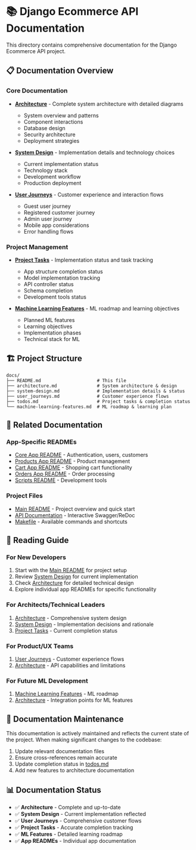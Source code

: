 # 📚 Django Ecommerce API Documentation

This directory contains comprehensive documentation for the Django Ecommerce API project.

## 📋 Documentation Overview

### Core Documentation

- **[Architecture](architecture.md)** - Complete system architecture with detailed diagrams

  - System overview and patterns
  - Component interactions
  - Database design
  - Security architecture
  - Deployment strategies

- **[System Design](system-design.md)** - Implementation details and technology choices

  - Current implementation status
  - Technology stack
  - Development workflow
  - Production deployment

- **[User Journeys](user_journeys.md)** - Customer experience and interaction flows
  - Guest user journey
  - Registered customer journey
  - Admin user journey
  - Mobile app considerations
  - Error handling flows

### Project Management

- **[Project Tasks](todos.md)** - Implementation status and task tracking

  - App structure completion status
  - Model implementation tracking
  - API controller status
  - Schema completion
  - Development tools status

- **[Machine Learning Features](machine-learning-features.md)** - ML roadmap and learning objectives
  - Planned ML features
  - Learning objectives
  - Implementation phases
  - Technical stack for ML

## 🏗️ Project Structure

```
docs/
├── README.md                     # This file
├── architecture.md               # System architecture & design
├── system-design.md              # Implementation details & status
├── user_journeys.md              # Customer experience flows
├── todos.md                      # Project tasks & completion status
└── machine-learning-features.md  # ML roadmap & learning plan
```

## 🔗 Related Documentation

### App-Specific READMEs

- [Core App README](../core/README.md) - Authentication, users, customers
- [Products App README](../products/README.md) - Product management
- [Cart App README](../cart/README.md) - Shopping cart functionality
- [Orders App README](../orders/README.md) - Order processing
- [Scripts README](../scripts/README.md) - Development tools

### Project Files

- [Main README](../README.md) - Project overview and quick start
- [API Documentation](http://localhost:8000/api/docs) - Interactive Swagger/ReDoc
- [Makefile](../Makefile) - Available commands and shortcuts

## 📖 Reading Guide

### For New Developers

1. Start with the [Main README](../README.md) for project setup
2. Review [System Design](system-design.md) for current implementation
3. Check [Architecture](architecture.md) for detailed technical design
4. Explore individual app READMEs for specific functionality

### For Architects/Technical Leaders

1. [Architecture](architecture.md) - Comprehensive system design
2. [System Design](system-design.md) - Implementation decisions and rationale
3. [Project Tasks](todos.md) - Current completion status

### For Product/UX Teams

1. [User Journeys](user_journeys.md) - Customer experience flows
2. [Architecture](architecture.md) - API capabilities and limitations

### For Future ML Development

1. [Machine Learning Features](machine-learning-features.md) - ML roadmap
2. [Architecture](architecture.md) - Integration points for ML features

## 🔄 Documentation Maintenance

This documentation is actively maintained and reflects the current state of the project. When making significant changes to the codebase:

1. Update relevant documentation files
2. Ensure cross-references remain accurate
3. Update completion status in [todos.md](todos.md)
4. Add new features to architecture documentation

## 📊 Documentation Status

- ✅ **Architecture** - Complete and up-to-date
- ✅ **System Design** - Current implementation reflected
- ✅ **User Journeys** - Comprehensive customer flows
- ✅ **Project Tasks** - Accurate completion tracking
- ✅ **ML Features** - Detailed learning roadmap
- ✅ **App READMEs** - Individual app documentation
